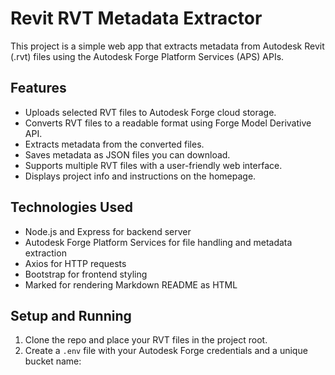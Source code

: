 # Revit RVT Metadata Extractor

This project is a simple web app that extracts metadata from Autodesk Revit (.rvt) files using the Autodesk Forge Platform Services (APS) APIs.

## Features

- Uploads selected RVT files to Autodesk Forge cloud storage.
- Converts RVT files to a readable format using Forge Model Derivative API.
- Extracts metadata from the converted files.
- Saves metadata as JSON files you can download.
- Supports multiple RVT files with a user-friendly web interface.
- Displays project info and instructions on the homepage.

## Technologies Used

- Node.js and Express for backend server
- Autodesk Forge Platform Services for file handling and metadata extraction
- Axios for HTTP requests
- Bootstrap for frontend styling
- Marked for rendering Markdown README as HTML

## Setup and Running

1. Clone the repo and place your RVT files in the project root.
2. Create a `.env` file with your Autodesk Forge credentials and a unique bucket name:

